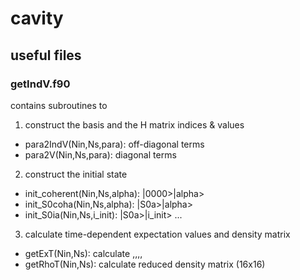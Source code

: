 # cavity

## useful files
### getIndV.f90
contains subroutines to 
1. construct the basis and the H matrix indices & values
+   para2IndV(Nin,Ns,para): off-diagonal terms
+   para2V(Nin,Ns,para): diagonal terms
2. construct the initial state
+  init_coherent(Nin,Ns,alpha): |0000>|alpha>
+  init_S0coha(Nin,Ns,alpha): |S0a>|alpha>
+  init_S0ia(Nin,Ns,i_init): |S0a>|i_init>
   ...
3. calculate time-dependent expectation values and density matrix
+  getExT(Nin,Ns): calculate <n1>,<n2>,<n3>,<n4>,<nb>
+  getRhoT(Nin,Ns): calculate reduced density matrix (16x16)
